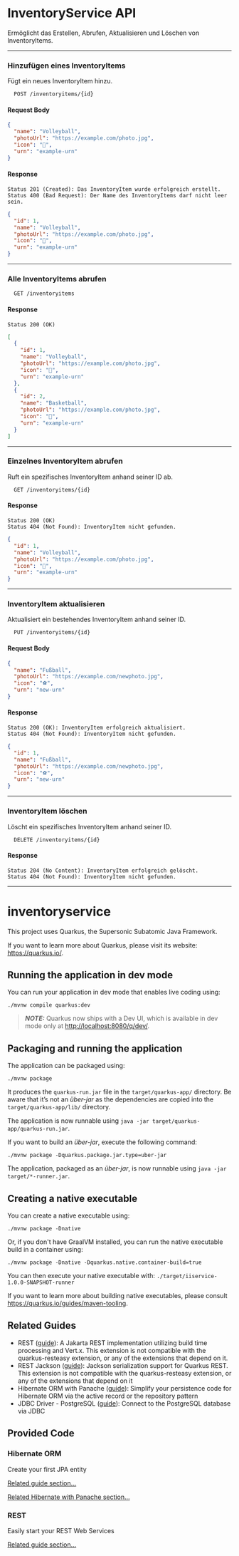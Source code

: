 # InventoryService API

Ermöglicht das Erstellen, Abrufen, Aktualisieren und Löschen von InventoryItems.

---

### Hinzufügen eines InventoryItems

Fügt ein neues InventoryItem hinzu.

```http
  POST /inventoryitems/{id}
```

#### Request Body

```json
{
  "name": "Volleyball",
  "photoUrl": "https://example.com/photo.jpg",
  "icon": "🏐",
  "urn": "example-urn"
}
```

#### Response

    Status 201 (Created): Das InventoryItem wurde erfolgreich erstellt.
    Status 400 (Bad Request): Der Name des InventoryItems darf nicht leer sein.

```json
{
  "id": 1,
  "name": "Volleyball",
  "photoUrl": "https://example.com/photo.jpg",
  "icon": "🏐",
  "urn": "example-urn"
}
```

---

### Alle InventoryItems abrufen

```http
  GET /inventoryitems
```

#### Response

    Status 200 (OK)

```json
[
  {
    "id": 1,
    "name": "Volleyball",
    "photoUrl": "https://example.com/photo.jpg",
    "icon": "🏐",
    "urn": "example-urn"
  },
  {
    "id": 2,
    "name": "Basketball",
    "photoUrl": "https://example.com/photo.jpg",
    "icon": "🏀",
    "urn": "example-urn"
  }
]
```

---

### Einzelnes InventoryItem abrufen

Ruft ein spezifisches InventoryItem anhand seiner ID ab.

```http
  GET /inventoryitems/{id}
```

#### Response

    Status 200 (OK)
    Status 404 (Not Found): InventoryItem nicht gefunden.

```json
{
  "id": 1,
  "name": "Volleyball",
  "photoUrl": "https://example.com/photo.jpg",
  "icon": "🏐",
  "urn": "example-urn"
}
```

---

### InventoryItem aktualisieren

Aktualisiert ein bestehendes InventoryItem anhand seiner ID.

```http
  PUT /inventoryitems/{id}
```

#### Request Body

```json
{
  "name": "Fußball",
  "photoUrl": "https://example.com/newphoto.jpg",
  "icon": "⚽️",
  "urn": "new-urn"
}
```

#### Response

    Status 200 (OK): InventoryItem erfolgreich aktualisiert.
    Status 404 (Not Found): InventoryItem nicht gefunden.

```json
{
  "id": 1,
  "name": "Fußball",
  "photoUrl": "https://example.com/newphoto.jpg",
  "icon": "⚽️",
  "urn": "new-urn"
}
```

---

### InventoryItem löschen

Löscht ein spezifisches InventoryItem anhand seiner ID.

```http
  DELETE /inventoryitems/{id}
```

#### Response

    Status 204 (No Content): InventoryItem erfolgreich gelöscht.
    Status 404 (Not Found): InventoryItem nicht gefunden.

---

# inventoryservice

This project uses Quarkus, the Supersonic Subatomic Java Framework.

If you want to learn more about Quarkus, please visit its website: <https://quarkus.io/>.

## Running the application in dev mode

You can run your application in dev mode that enables live coding using:

```shell script
./mvnw compile quarkus:dev
```

> **_NOTE:_**  Quarkus now ships with a Dev UI, which is available in dev mode only at <http://localhost:8080/q/dev/>.

## Packaging and running the application

The application can be packaged using:

```shell script
./mvnw package
```

It produces the `quarkus-run.jar` file in the `target/quarkus-app/` directory.
Be aware that it’s not an _über-jar_ as the dependencies are copied into the `target/quarkus-app/lib/` directory.

The application is now runnable using `java -jar target/quarkus-app/quarkus-run.jar`.

If you want to build an _über-jar_, execute the following command:

```shell script
./mvnw package -Dquarkus.package.jar.type=uber-jar
```

The application, packaged as an _über-jar_, is now runnable using `java -jar target/*-runner.jar`.

## Creating a native executable

You can create a native executable using:

```shell script
./mvnw package -Dnative
```

Or, if you don't have GraalVM installed, you can run the native executable build in a container using:

```shell script
./mvnw package -Dnative -Dquarkus.native.container-build=true
```

You can then execute your native executable with: `./target/iiservice-1.0.0-SNAPSHOT-runner`

If you want to learn more about building native executables, please consult <https://quarkus.io/guides/maven-tooling>.

## Related Guides

- REST ([guide](https://quarkus.io/guides/rest)): A Jakarta REST implementation utilizing build time processing and Vert.x. This extension is not compatible with the quarkus-resteasy extension, or any of the extensions that depend on it.
- REST Jackson ([guide](https://quarkus.io/guides/rest#json-serialisation)): Jackson serialization support for Quarkus REST. This extension is not compatible with the quarkus-resteasy extension, or any of the extensions that depend on it
- Hibernate ORM with Panache ([guide](https://quarkus.io/guides/hibernate-orm-panache)): Simplify your persistence code for Hibernate ORM via the active record or the repository pattern
- JDBC Driver - PostgreSQL ([guide](https://quarkus.io/guides/datasource)): Connect to the PostgreSQL database via JDBC

## Provided Code

### Hibernate ORM

Create your first JPA entity

[Related guide section...](https://quarkus.io/guides/hibernate-orm)

[Related Hibernate with Panache section...](https://quarkus.io/guides/hibernate-orm-panache)


### REST

Easily start your REST Web Services

[Related guide section...](https://quarkus.io/guides/getting-started-reactive#reactive-jax-rs-resources)